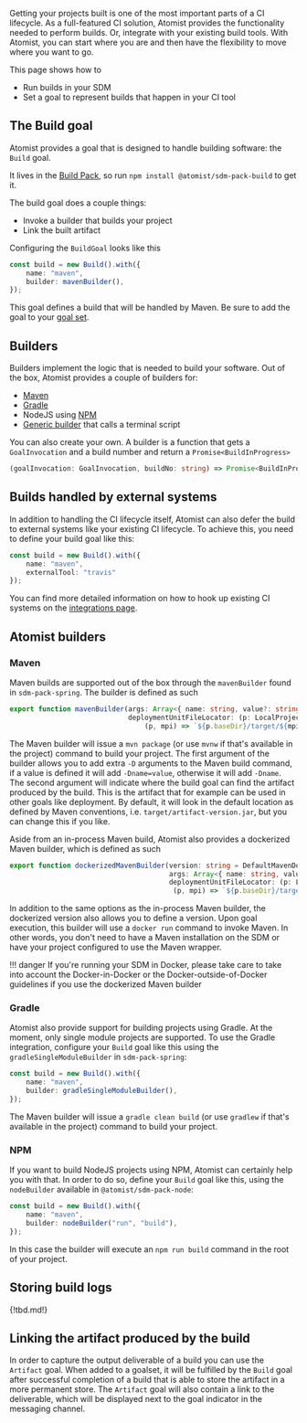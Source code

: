 Getting your projects built is one of the most important parts of a CI lifecycle. 
As a full-featured CI solution, Atomist provides the functionality needed to perform builds.
Or, integrate with your existing build tools. With Atomist, you can start where you are and then have the flexibility to move where you want to go.

This page shows how to

* Run builds in your SDM
* Set a goal to represent builds that happen in your CI tool

## The Build goal

Atomist provides a goal that is designed to handle building software: the `Build` goal. 

It lives in the [Build Pack][build-pack], so run `npm install @atomist/sdm-pack-build` to get it.

The build goal does a couple things:

* Invoke a builder that builds your project
* Link the built artifact

Configuring the `BuildGoal` looks like this

``` typescript
const build = new Build().with({
    name: "maven",
    builder: mavenBuilder(),
});
```

This goal defines a build that will be handled by Maven.
Be sure to add the goal to your [goal set](set-goals.md).

[build-pack]: ../pack/build.md

## Builders

Builders implement the logic that is needed to build your software. Out of the box, Atomist provides a couple of builders for:

* [Maven](#maven)
* [Gradle](#gradle)
* NodeJS using [NPM](#npm)
* [Generic builder](spawn-builder.md) that calls a terminal script

<!-- TODO: link to pages that detail each -->

You can also create your own.
A builder is a function that gets a `GoalInvocation` and a build number and return a `Promise<BuildInProgress>`

``` typescript
(goalInvocation: GoalInvocation, buildNo: string) => Promise<BuildInProgress>
```

## Builds handled by external systems

In addition to handling the CI lifecycle itself, Atomist can also defer the build to external systems like your existing CI lifecycle. To achieve this, you need to define your build goal like this:

``` typescript
const build = new Build().with({
    name: "maven",
    externalTool: "travis"
});
```

You can find more detailed information on how to hook up existing CI systems on the [integrations page](../user/ci.md).


## Atomist builders

### Maven

Maven builds are supported out of the box through the `mavenBuilder` found in `sdm-pack-spring`.  The builder is defined as such

``` typescript
export function mavenBuilder(args: Array<{ name: string, value?: string }> = [],
                             deploymentUnitFileLocator: (p: LocalProject, mpi: VersionedArtifact) => string =
                                 (p, mpi) => `${p.baseDir}/target/${mpi.artifact}-${mpi.version}.jar`): Builder
```

The Maven builder will issue a `mvn package` (or use `mvnw` if that's available in the project) command to build your project. The first argument of the builder allows you to add extra `-D` arguments to the Maven build command, if a value is defined it will add `-Dname=value`, otherwise it will add `-Dname`.  The second argument will indicate where the build goal can find the artifact produced by the build. This is the artifact that for example can be used in other goals like deployment. By default, it will look in the default location as defined by Maven conventions, i.e. `target/artifact-version.jar`, but you can
change this if you like.

Aside from an in-process Maven build, Atomist also provides a dockerized Maven builder, which is defined as such

``` typescript
export function dockerizedMavenBuilder(version: string = DefaultMavenDockerVersion,
                                       args: Array<{ name: string, value?: string }> = [],
                                       deploymentUnitFileLocator: (p: LocalProject, mpi: VersionedArtifact) => string =
                                        (p, mpi) => `${p.baseDir}/target/${mpi.artifact}-${mpi.version}.jar`): Builder
```

In addition to the same options as the in-process Maven builder, the dockerized version also allows you to define a version. Upon goal execution, this builder will use a `docker run` command to invoke Maven. In other words, you don't need to have a Maven installation on the SDM or have your project configured to use the Maven wrapper.

!!! danger
    If you're running your SDM in Docker, please take care to take into account the Docker-in-Docker or the Docker-outside-of-Docker guidelines if you use the dockerized Maven builder

### Gradle

Atomist also provide support for building projects using Gradle. At the moment, only single module projects are supported. To use the Gradle integration, configure your `Build` goal like this using the `gradleSingleModuleBuilder` in `sdm-pack-spring`:

``` typescript
const build = new Build().with({
    name: "maven",
    builder: gradleSingleModuleBuilder(),
});
```

The Maven builder will issue a `gradle clean build` (or use `gradlew` if that's available in the project) command to build your project.

### NPM

If you want to build NodeJS projects using NPM, Atomist can certainly help you with that. In order to do so, define your `Build` goal like this, using the `nodeBuilder` available in `@atomist/sdm-pack-node`:

``` typescript
const build = new Build().with({
    name: "maven",
    builder: nodeBuilder("run", "build"),
});
```

In this case the builder will execute an `npm run build` command in the root of your project.

## Storing build logs

{!tbd.md!}

## Linking the artifact produced by the build

In order to capture the output deliverable of a build you can use the `Artifact` goal.
 When added to a goalset, it will be fulfilled by the `Build` goal after successful completion of a build that is able to store the artifact in a more permanent store. 
The `Artifact` goal will also contain a link to the deliverable, which will be displayed next to the goal indicator in the messaging channel.
